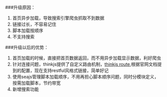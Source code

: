 ###升级原因：
1. 首页异步加载，导致搜索引擎爬虫抓取不到数据
2. 链接过长，不容易记住
3. 脚本加载按顺序
4. 不支持搜索

###升级以后的优势：
1. 首页加载的时候，直接把首页数据返回，而不用异步加载显示数据，利好爬虫
2. 针对连接问题，thinkjs提供了自定义路由机制，[thinkjs route](http://thinkjs.org/doc/route.html),根据官网文档提到的配置，现在支持restful风格式链接，简单好记
3. 使用seajs管理脚本加载顺序，不用再担心脚本顺序问题，同时分模块定义，按需加载脚本，节约带宽
4. 新增搜索功能